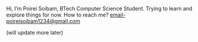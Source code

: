 Hi, I’m Poirei Soibam, BTech Computer Science Student.
Trying to learn and explore things for now.
How to reach me?
 email-poireisoibam1234@gmail.com
 
(will update more later)

